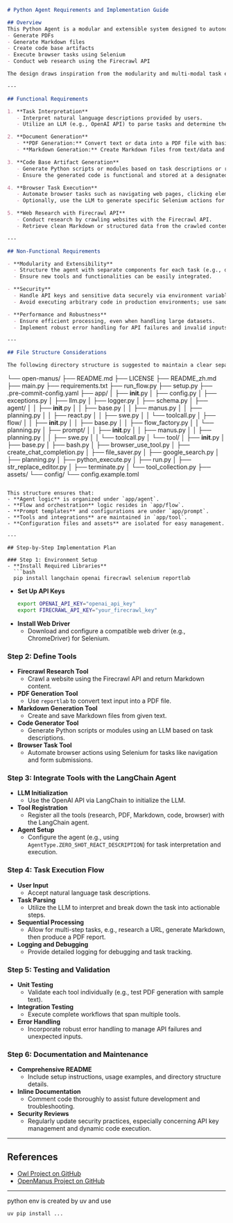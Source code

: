 ```markdown
# Python Agent Requirements and Implementation Guide

## Overview
This Python Agent is a modular and extensible system designed to autonomously or semi-autonomously execute various tasks. The agent leverages an LLM (e.g., OpenAI) and tools orchestrated via the LangChain framework to:
- Generate PDFs
- Generate Markdown files
- Create code base artifacts
- Execute browser tasks using Selenium
- Conduct web research using the Firecrawl API

The design draws inspiration from the modularity and multi-modal task execution of the [Owl Project](https://github.com/camel-ai/owl.git) and [OpenManus](https://github.com/mannaandpoem/OpenManus).

---

## Functional Requirements

1. **Task Interpretation**
   - Interpret natural language descriptions provided by users.
   - Utilize an LLM (e.g., OpenAI API) to parse tasks and determine the required actions.

2. **Document Generation**
   - **PDF Generation:** Convert text or data into a PDF file with basic formatting using libraries like `reportlab`.
   - **Markdown Generation:** Create Markdown files from text/data and save them to specified paths.

3. **Code Base Artifact Generation**
   - Generate Python scripts or modules based on task descriptions or research findings.
   - Ensure the generated code is functional and stored at a designated location.

4. **Browser Task Execution**
   - Automate browser tasks such as navigating web pages, clicking elements, or filling forms using Selenium.
   - Optionally, use the LLM to generate specific Selenium actions for complex workflows.

5. **Web Research with Firecrawl API**
   - Conduct research by crawling websites with the Firecrawl API.
   - Retrieve clean Markdown or structured data from the crawled content for further processing.

---

## Non-Functional Requirements

- **Modularity and Extensibility**
  - Structure the agent with separate components for each task (e.g., document generation, code generation, browser automation, research).
  - Ensure new tools and functionalities can be easily integrated.

- **Security**
  - Handle API keys and sensitive data securely via environment variables.
  - Avoid executing arbitrary code in production environments; use sandboxing or predefined actions.

- **Performance and Robustness**
  - Ensure efficient processing, even when handling large datasets.
  - Implement robust error handling for API failures and invalid inputs.

---

## File Structure Considerations

The following directory structure is suggested to maintain a clear separation of concerns, inspired by [OpenManus](https://github.com/mannaandpoem/OpenManus):

```
└── open-manus/
    ├── README.md
    ├── LICENSE
    ├── README_zh.md
    ├── main.py
    ├── requirements.txt
    ├── run_flow.py
    ├── setup.py
    ├── .pre-commit-config.yaml
    ├── app/
    │   ├── __init__.py
    │   ├── config.py
    │   ├── exceptions.py
    │   ├── llm.py
    │   ├── logger.py
    │   ├── schema.py
    │   ├── agent/
    │   │   ├── __init__.py
    │   │   ├── base.py
    │   │   ├── manus.py
    │   │   ├── planning.py
    │   │   ├── react.py
    │   │   ├── swe.py
    │   │   └── toolcall.py
    │   ├── flow/
    │   │   ├── __init__.py
    │   │   ├── base.py
    │   │   ├── flow_factory.py
    │   │   └── planning.py
    │   ├── prompt/
    │   │   ├── __init__.py
    │   │   ├── manus.py
    │   │   ├── planning.py
    │   │   ├── swe.py
    │   │   └── toolcall.py
    │   └── tool/
    │       ├── __init__.py
    │       ├── base.py
    │       ├── bash.py
    │       ├── browser_use_tool.py
    │       ├── create_chat_completion.py
    │       ├── file_saver.py
    │       ├── google_search.py
    │       ├── planning.py
    │       ├── python_execute.py
    │       ├── run.py
    │       ├── str_replace_editor.py
    │       ├── terminate.py
    │       └── tool_collection.py
    ├── assets/
    └── config/
        └── config.example.toml
```

This structure ensures that:
- **Agent logic** is organized under `app/agent`.
- **Flow and orchestration** logic resides in `app/flow`.
- **Prompt templates** and configurations are under `app/prompt`.
- **Tools and integrations** are maintained in `app/tool`.
- **Configuration files and assets** are isolated for easy management.

---

## Step-by-Step Implementation Plan

### Step 1: Environment Setup
- **Install Required Libraries**
  ```bash
  pip install langchain openai firecrawl selenium reportlab
  ```
- **Set Up API Keys**
  ```bash
  export OPENAI_API_KEY="openai_api_key"
  export FIRECRAWL_API_KEY="your_firecrawl_key"
  ```
- **Install Web Driver**
  - Download and configure a compatible web driver (e.g., ChromeDriver) for Selenium.

### Step 2: Define Tools
- **Firecrawl Research Tool**
  - Crawl a website using the Firecrawl API and return Markdown content.
- **PDF Generation Tool**
  - Use `reportlab` to convert text input into a PDF file.
- **Markdown Generation Tool**
  - Create and save Markdown files from given text.
- **Code Generator Tool**
  - Generate Python scripts or modules using an LLM based on task descriptions.
- **Browser Task Tool**
  - Automate browser actions using Selenium for tasks like navigation and form submissions.

### Step 3: Integrate Tools with the LangChain Agent
- **LLM Initialization**
  - Use the OpenAI API via LangChain to initialize the LLM.
- **Tool Registration**
  - Register all the tools (research, PDF, Markdown, code, browser) with the LangChain agent.
- **Agent Setup**
  - Configure the agent (e.g., using `AgentType.ZERO_SHOT_REACT_DESCRIPTION`) for task interpretation and execution.

### Step 4: Task Execution Flow
- **User Input**
  - Accept natural language task descriptions.
- **Task Parsing**
  - Utilize the LLM to interpret and break down the task into actionable steps.
- **Sequential Processing**
  - Allow for multi-step tasks, e.g., research a URL, generate Markdown, then produce a PDF report.
- **Logging and Debugging**
  - Provide detailed logging for debugging and task tracking.

### Step 5: Testing and Validation
- **Unit Testing**
  - Validate each tool individually (e.g., test PDF generation with sample text).
- **Integration Testing**
  - Execute complete workflows that span multiple tools.
- **Error Handling**
  - Incorporate robust error handling to manage API failures and unexpected inputs.

### Step 6: Documentation and Maintenance
- **Comprehensive README**
  - Include setup instructions, usage examples, and directory structure details.
- **Inline Documentation**
  - Comment code thoroughly to assist future development and troubleshooting.
- **Security Reviews**
  - Regularly update security practices, especially concerning API key management and dynamic code execution.

---

## References

- [Owl Project on GitHub](https://github.com/camel-ai/owl.git)
- [OpenManus Project on GitHub](https://github.com/mannaandpoem/OpenManus)

---

python env is created by uv and use
```
uv pip install ...
```